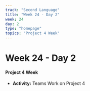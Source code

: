 ```yaml
---
track: "Second Language"
title: "Week 24 - Day 2"
week: 24
day: 2
type: "homepage"
topics: "Project 4 Week"
---
```



# Week 24 - Day 2

#### Project 4 Week
- **Activity:** Teams Work on Project 4


